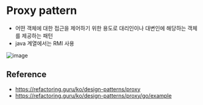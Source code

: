 # Proxy pattern
- 어떤 객체에 대한 접근을 제어하기 위한 용도로 대리인이나 대변인에 해당하는 객체를 제공하는 패턴
- java 계열에서는 RMI 사용

![image](https://refactoring.guru/images/patterns/diagrams/proxy/structure-2x.png)

## Reference
- https://refactoring.guru/ko/design-patterns/proxy
- https://refactoring.guru/ko/design-patterns/proxy/go/example